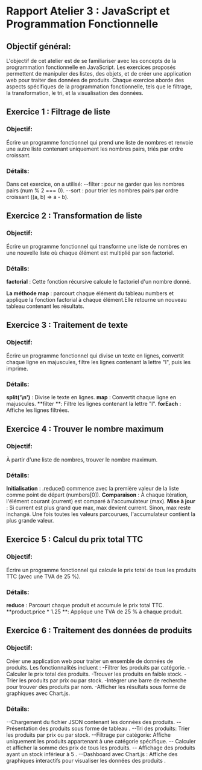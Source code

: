 # Rapport Atelier 3 : JavaScript et Programmation Fonctionnelle

## Objectif général:
L'objectif de cet atelier est de se familiariser avec les concepts de la programmation fonctionnelle en JavaScript. Les exercices proposés permettent de manipuler des listes, des objets, et de créer une application web pour traiter des données de produits. Chaque exercice aborde des aspects spécifiques de la programmation fonctionnelle, tels que le filtrage, la transformation, le tri, et la visualisation des données.

## Exercice 1 : Filtrage de liste

### Objectif:

Écrire un programme fonctionnel qui prend une liste de nombres et renvoie une autre liste contenant uniquement les nombres pairs, triés par ordre croissant.

### Détails:
Dans cet exercice, on a utilisé:
--filter : pour ne garder que les nombres pairs (num % 2 === 0).
--sort : pour trier les nombres pairs par ordre croissant ((a, b) => a - b).
## Exercice 2 : Transformation de liste
### Objectif:
Écrire un programme fonctionnel qui transforme une liste de nombres en une nouvelle liste où chaque élément est multiplié par son factoriel.
### Détails:
**factorial** : Cette fonction récursive calcule le factoriel d'un nombre donné.

**La méthode map** : parcourt chaque élément du tableau numbers et applique la fonction factorial à chaque élément.Elle retourne un nouveau tableau contenant les résultats.

## Exercice 3 : Traitement de texte

### Objectif:
Écrire un programme fonctionnel qui divise un texte en lignes, convertit chaque ligne en majuscules, filtre les lignes contenant la lettre "I", puis les imprime.

### Détails:
**split('\n')** : Divise le texte en lignes.
**map** : Convertit chaque ligne en majuscules.
**filter **: Filtre les lignes contenant la lettre "I".
**forEach** : Affiche les lignes filtrées.
## Exercice 4 : Trouver le nombre maximum

### Objectif:
À partir d'une liste de nombres, trouver le nombre maximum.

### Détails:
**Initialisation** : .reduce() commence avec la première valeur de la liste comme point de départ (numbers[0]).
**Comparaison** : À chaque itération, l'élément courant (current) est comparé à l'accumulateur (max).
**Mise à jour** : Si current est plus grand que max, max devient current. Sinon, max reste inchangé.
Une fois toutes les valeurs parcourues, l'accumulateur contient la plus grande valeur.

## Exercice 5 : Calcul du prix total TTC

### Objectif:
Écrire un programme fonctionnel qui calcule le prix total de tous les produits TTC (avec une TVA de 25 %).

### Détails:
**reduce** : Parcourt chaque produit et accumule le prix total TTC.
**product.price * 1.25  **: Applique une TVA de 25 % à chaque produit.

## Exercice 6 : Traitement des données de produits

### Objectif:
Créer une application web pour traiter un ensemble de données de produits. Les fonctionnalités incluent :
-Filtrer les produits par catégorie.
-Calculer le prix total des produits.
-Trouver les produits en faible stock.
-Trier les produits par prix ou par stock.
-Intégrer une barre de recherche pour trouver des produits par nom.
-Afficher les résultats sous forme de graphiques avec Chart.js.
### Détails:
--Chargement du fichier JSON contenant les données des produits.
--Présentation des produits sous forme de tableau .
--Tri des produits: Trier les produits par prix ou par stock.
--Filtrage par catégorie: Affiche uniquement les produits appartenant à une catégorie spécifique. 
-- Calculer et afficher la somme des prix de tous les produits. 
-- Affichage des produits ayant un stock inférieur à 5 .
--Dashboard avec Chart.js : Affiche des graphiques interactifs pour visualiser les données des produits .
